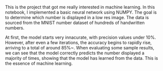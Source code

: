 This is the project that got me really interested in machine learning. In this notebook, I implemented a basic neural network using NUMPY. The goal is to determine which number is displayed in a low res image. The data is sourced from the MNIST number dataset of hundreds of handwritten numbers.

At first, the model starts very innacurate, with precision values under 10%. However, after even a few iterations, the accuracy begins to rapidly rise, arriving to a total of around 85%~. When evaluating some sample results, we can see that the model correctly predicts the number displayed a majority of times, showing that the model has learned from the data. This is the essence of machine learning.
